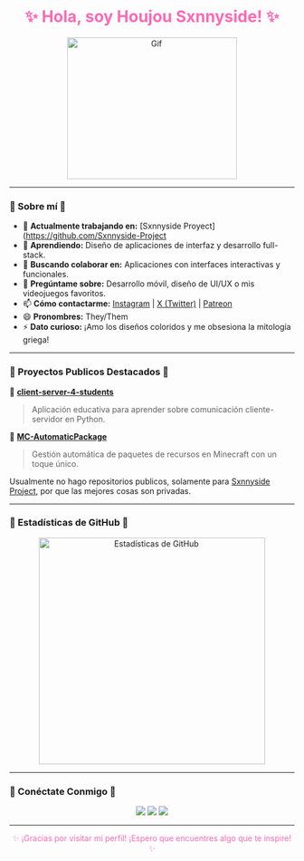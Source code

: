 <h1 align="center" style="color: #FF69B4;">✨ Hola, soy Houjou Sxnnyside! ✨</h1>

<p align="center">
  <img src="https://media3.giphy.com/media/v1.Y2lkPTc5MGI3NjExdW9zYTZ4N2llOWJmbDM1cms4OTEybGtka3Q0ODY0eGVwZ3JlaHRqMCZlcD12MV9pbnRlcm5hbF9naWZfYnlfaWQmY3Q9Zw/nFLW7PNGgN3lI68rdv/giphy.gif" alt="Gif" width="300" height="250">
</p>

---

### 🌸 Sobre mí 🌸

- 🔭 **Actualmente trabajando en:** [Sxnnyside Proyect](https://github.com/Sxnnyside-Project
- 🌱 **Aprendiendo:** Diseño de aplicaciones de interfaz y desarrollo full-stack.
- 👯 **Buscando colaborar en:** Aplicaciones con interfaces interactivas y funcionales.
- 💬 **Pregúntame sobre:** Desarrollo móvil, diseño de UI/UX o mis videojuegos favoritos.
- 📫 **Cómo contactarme:** [Instagram](https://www.instagram.com/houjou_sxnny) | [X (Twitter)](https://x.com/Jou_Sxnnyside) | [Patreon](https://www.patreon.com/SxnnysideProject)
- 😄 **Pronombres:** They/Them
- ⚡ **Dato curioso:** ¡Amo los diseños coloridos y me obsesiona la mitología griega!

---

### 🌟 Proyectos Publicos Destacados 🌟

🌈 **[client-server-4-students](https://github.com/HoujouSxnnyside/client-server-4-students)**  
> Aplicación educativa para aprender sobre comunicación cliente-servidor en Python.

🌸 **[MC-AutomaticPackage](https://github.com/HoujouSxnnyside/MC-AutomaticPackage)**  
> Gestión automática de paquetes de recursos en Minecraft con un toque único.

Usualmente no hago repositorios publicos, solamente para [Sxnnyside Project](https://github.com/Sxnnyside-Project), por que las mejores cosas son privadas.

---

### 🎀 Estadísticas de GitHub 🎀

<div align="center">
  <img src="https://github-readme-stats.vercel.app/api?username=HoujouSxnnyside&show_icons=true&theme=tokyonight" alt="Estadísticas de GitHub" width="400">
</div>

---

### 🌸 Conéctate Conmigo 🌸  

<p align="center">
<a href="https://www.instagram.com/houjou_sxnny"><img src="https://img.shields.io/badge/Instagram-E4405F?style=for-the-badge&logo=instagram&logoColor=white"></a>  
<a href="https://x.com/Jou_Sxnnyside"><img src="https://img.shields.io/badge/X (Twitter)-1DA1F2?style=for-the-badge&logo=twitter&logoColor=white"></a>  
<a href="https://www.patreon.com/SxnnysideProject"><img src="https://img.shields.io/badge/Patreon-FF424D?style=for-the-badge&logo=patreon&logoColor=white"></a>  
</p>

---

<p align="center" style="color: #FF69B4;">✨ ¡Gracias por visitar mi perfil! ¡Espero que encuentres algo que te inspire! ✨</p>
